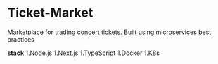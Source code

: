 # Ticket-Market

Marketplace for trading concert tickets.
Built using microservices best practices

**stack**
1.Node.js
1.Next.js
1.TypeScript
1.Docker
1.K8s


